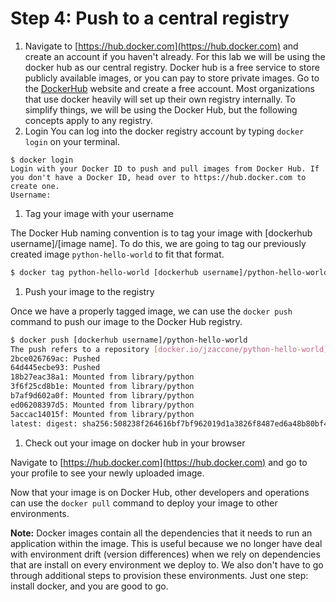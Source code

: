 # Step 4: Push to a central registry

1. Navigate to [https://hub.docker.com](https://hub.docker.com) and create an account if you haven't already.  For this lab we will be using the docker hub as our central registry. Docker hub is a free service to store publicly available images, or you can pay to store private images. Go to the [DockerHub](https://hub.docker.com) website and create a free account.  Most organizations that use docker heavily will set up their own registry internally. To simplify things, we will be using the Docker Hub, but the following concepts apply to any registry. 
2. Login  You can log into the docker registry account by typing `docker login` on your terminal.

```text
$ docker login
Login with your Docker ID to push and pull images from Docker Hub. If you don't have a Docker ID, head over to https://hub.docker.com to create one.
Username:
```

1. Tag your image with your username

The Docker Hub naming convention is to tag your image with \[dockerhub username\]/\[image name\]. To do this, we are going to tag our previously created image `python-hello-world` to fit that format.

```bash
$ docker tag python-hello-world [dockerhub username]/python-hello-world
```

1. Push your image to the registry

Once we have a properly tagged image, we can use the `docker push` command to push our image to the Docker Hub registry.

```bash
$ docker push [dockerhub username]/python-hello-world
The push refers to a repository [docker.io/jzaccone/python-hello-world]
2bce026769ac: Pushed 
64d445ecbe93: Pushed 
18b27eac38a1: Mounted from library/python 
3f6f25cd8b1e: Mounted from library/python 
b7af9d602a0f: Mounted from library/python 
ed06208397d5: Mounted from library/python 
5accac14015f: Mounted from library/python 
latest: digest: sha256:508238f264616bf7bf962019d1a3826f8487ed6a48b80bf41fd3996c7175fd0f size: 1786
```

1. Check out your image on docker hub in your browser

Navigate to [https://hub.docker.com](https://hub.docker.com) and go to your profile to see your newly uploaded image.

Now that your image is on Docker Hub, other developers and operations can use the `docker pull` command to deploy your image to other environments.

**Note:** Docker images contain all the dependencies that it needs to run an application within the image. This is useful because we no longer have deal with environment drift \(version differences\) when we rely on dependencies that are install on every environment we deploy to. We also don't have to go through additional steps to provision these environments. Just one step: install docker, and you are good to go.

